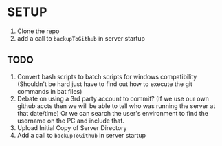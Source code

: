 # SETUP
1. Clone the repo
2. add a call to ```backupToGithub``` in server startup


## TODO

1. Convert bash scripts to batch scripts for windows compatibility (Shouldn't be hard just have to find out how to execute the git commands in bat files)
1. Debate on using a 3rd party account to commit? (If we use our own github accts then we will be able to tell who was running the server at that date/time) Or we can search the user's environment to find the username on the PC and include that.
1. Upload Initial Copy of Server Directory
1. Add a call to ```backupToGithub``` in server startup
